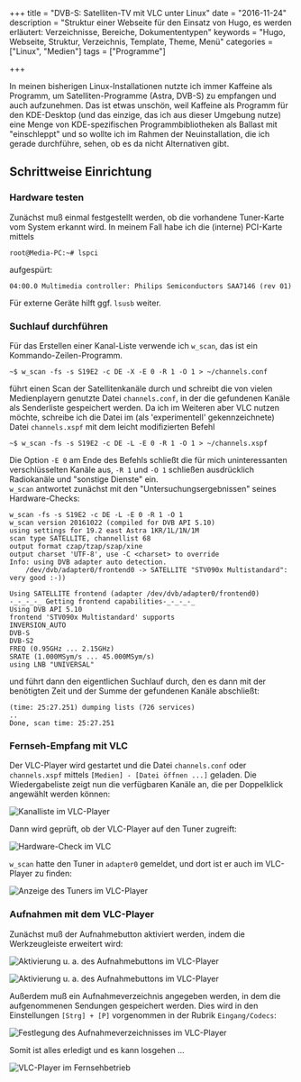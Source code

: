 +++
title 		= "DVB-S: Satelliten-TV mit VLC unter Linux"
date 		= "2016-11-24"
description = "Struktur einer Webseite für den Einsatz von Hugo, es werden erläutert: Verzeichnisse, Bereiche, Dokumententypen"
keywords      = "Hugo, Webseite, Struktur, Verzeichnis, Template, Theme, Menü"
categories 	= ["Linux", "Medien"]
tags 		= ["Programme"]

+++

In meinen bisherigen Linux-Installationen nutzte ich immer Kaffeine als Programm, um Satelliten-Programme (Astra, DVB-S) zu empfangen und auch aufzunehmen. Das ist etwas unschön, weil Kaffeine als Programm für den KDE-Desktop (und das einzige, das ich aus dieser Umgebung nutze) eine Menge von KDE-spezifischen Programmbibliotheken als Ballast mit "einschleppt" und so wollte ich <!--more--> im Rahmen der Neuinstallation, die ich gerade durchführe, sehen, ob es da nicht Alternativen gibt.

## Schrittweise Einrichtung
### Hardware testen
Zunächst muß einmal festgestellt werden, ob die vorhandene Tuner-Karte vom System erkannt wird. In meinem Fall habe ich die (interne) PCI-Karte mittels 

    root@Media-PC:~# lspci

aufgespürt:

    04:00.0 Multimedia controller: Philips Semiconductors SAA7146 (rev 01)

Für externe Geräte hilft ggf. `lsusb` weiter.

### Suchlauf durchführen
Für das Erstellen einer Kanal-Liste verwende ich `w_scan`, das ist ein Kommando-Zeilen-Programm.

    ~$ w_scan -fs -s S19E2 -c DE -X -E 0 -R 1 -O 1 > ~/channels.conf

führt einen Scan der Satellitenkanäle durch und schreibt die von vielen Medienplayern genutzte Datei `channels.conf`, in der die gefundenen Kanäle als Senderliste gespeichert werden. Da ich im Weiteren aber VLC nutzen möchte, schreibe ich die Datei im (als 'experimentell' gekennzeichnete) Datei `channels.xspf` mit dem leicht modifizierten Befehl

    ~$ w_scan -fs -s S19E2 -c DE -L -E 0 -R 1 -O 1 > ~/channels.xspf

Die Option `-E 0` am Ende des Befehls schließt die für mich uninteressanten verschlüsselten Kanäle aus, `-R 1` und `-O 1` schließen ausdrücklich Radiokanäle und "sonstige Dienste" ein.     
`w_scan` antwortet zunächst mit den "Untersuchungsergebnissen" seines Hardware-Checks:

    w_scan -fs -s S19E2 -c DE -L -E 0 -R 1 -O 1 
    w_scan version 20161022 (compiled for DVB API 5.10)
    using settings for 19.2 east Astra 1KR/1L/1N/1M
    scan type SATELLITE, channellist 68
    output format czap/tzap/szap/xine
    output charset 'UTF-8', use -C <charset> to override
    Info: using DVB adapter auto detection.
    	/dev/dvb/adapter0/frontend0 -> SATELLITE "STV090x Multistandard": very good :-))
    
    Using SATELLITE frontend (adapter /dev/dvb/adapter0/frontend0)
    -_-_-_-_ Getting frontend capabilities-_-_-_-_ 
    Using DVB API 5.10
    frontend 'STV090x Multistandard' supports
    INVERSION_AUTO
    DVB-S
    DVB-S2
    FREQ (0.95GHz ... 2.15GHz)
    SRATE (1.000MSym/s ... 45.000MSym/s)
    using LNB "UNIVERSAL"

und führt dann den eigentlichen Suchlauf durch, den es dann mit der benötigten Zeit und der Summe der gefundenen Kanäle abschließt:

    (time: 25:27.251) dumping lists (726 services)
    ..
    Done, scan time: 25:27.251

### Fernseh-Empfang mit VLC
Der VLC-Player wird gestartet und die Datei `channels.conf` oder `channels.xspf` mittels `[Medien] - [Datei öffnen ...]` geladen. Die Wiedergabeliste zeigt nun die verfügbaren Kanäle an, die per Doppelklick angewählt werden können:

![Kanalliste im VLC-Player](/bilder/2016-11/vlc-01-kanalliste.png)

Dann wird geprüft, ob der VLC-Player auf den Tuner zugreift:

![Hardware-Check im VLC](/bilder/2016-11/vlc-02-aufnahmegeraet-1.png)

`w_scan` hatte den Tuner in `adapter0` gemeldet, und dort ist er auch im VLC-Player zu finden:

![Anzeige des Tuners im VLC-Player](/bilder/2016-11/vlc-02-aufnahmegeraet-2.png)

### Aufnahmen mit dem VLC-Player
Zunächst muß der Aufnahmebutton aktiviert werden, indem die Werkzeugleiste erweitert wird:

![Aktivierung u. a. des Aufnahmebuttons im VLC-Player](/bilder/2016-11/vlc-03-aufnahmebutton-1.png)

![Aktivierung u. a. des Aufnahmebuttons im VLC-Player](/bilder/2016-11/vlc-03-aufnahmebutton-2.png)

Außerdem muß ein Aufnahmeverzeichnis angegeben werden, in dem die aufgenommenen Sendungen gespeichert werden. Dies wird in den Einstellungen `[Strg] + [P]` vorgenommen in der Rubrik `Eingang/Codecs`:

![Festlegung des Aufnahmeverzeichnisses im VLC-Player](/bilder/2016-11/vlc-04-aufnahmeverzeichnis.png)

Somit ist alles erledigt und es kann losgehen ... 

![VLC-Player im Fernsehbetrieb](/bilder/2016-11/vlc-05-betrieb.png)